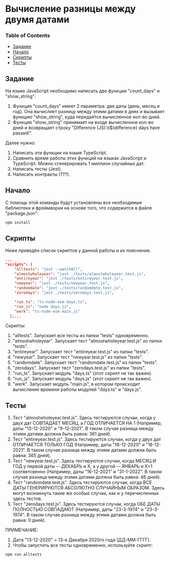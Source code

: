 # Вычисление разницы между двумя датами

### Table of Contents

- [Задание](#Задание)
- [Начало](#Начало)
- [Скрипты](#Скрипты)
- [Тесты](#Тесты)

## Задание

На языке JavaScript необходимо написать две функции "count_days" и "show_string":
1. Функция "count_days" имеет 2 параметра: две даты (день, месяц и год). Она вычисляет разницу между этими датами в днях и вызывает функцию "show_string", куда передаётся вычисленное кол-во дней.
2. Функция "show_string" принимает на входе вычисленное кол-во дней и возвращает строку "Difference (JS):\t${difference} days have passed!".

Далее нужно:
1. Написать эти функции на языке TypeScript.
2. Сравнить время работы этих функций на языках JavaScript и TypeScript. Можно сгенерировать 1 миллион случайных дат.
3. Написать тесты (Jest).
4. Написать контракты (???).

## Начало

С помощь этой команды будут установлены все необходимые библиотеки и фреймворки на основе того, что содержится в файле "package.json":

```npm
npm install
```

## Скрипты

Ниже приведён список скриптов у данной работы и их пояснение.

```json
...
"scripts": {
    "alltests": "jest --watchAll",
    "almostwholeyear": "jest ./tests/almostwholeyear.test.js",
    "entireyear": "jest ./tests/entireyear.test.js",
    "newyear": "jest ./tests/newyear.test.js",
    "randomdate": "jest ./tests/randomdate.test.js",
    "zerodays": "jest ./tests/zerodays.test.js",

    "run_ts": "ts-node-esm days.ts",
    "run_js": "node days.js",
    "werk": "ts-node-esm main.js"
  },...
```

Скрипты:
1. "alltests". Запускает все тесты из папки "tests" одновременно.
2. "almostwholeyear". Запускает тест "almostwholeyear.test.js" из папки "tests".
3. "entireyear". Запускает тест "entireyear.test.js" из папки "tests".
4. "newyear". Запускает тест "newyear.test.js" из папки "tests".
5. "randomdate". Запускает тест "randomdate.test.js" из папки "tests".
6. "zerodays". Запускает тест "zerodays.test.js" из папки "tests".
7. "run_ts". Запускает модуль "days.ts" (этот скрипт не так важен).
8. "run_js". Запускает модуль "days.js" (этот скрипт не так важен).
9. "werk". Запускает модуль "main.js", в котором происходит вычисление времени работы модулей "days.ts" и "days.js".


## Тесты

1. Тест "almostwholeyear.test.js". Здесь тестируются случаи, когда у двух дат СОВПАДАЕТ МЕСЯЦ, а ГОД ОТЛИЧАЕТСЯ НА 1 (Например, даты "13-12-2020" и "9-12-2021". В таком случае разница между этими датами должна быть равна: 361 дней).
2. Тест "entireyear.test.js". Здесь тестируются случаи, когда у двух дат ОТЛИЧАЕТСЯ ТОЛЬКО ГОД (Например, даты "18-12-2020" и "18-12-2021". В таком случае разница между этими датами должна быть равна: 365 дней). 
3. Тест "newyear.test.js". Здесь тестируются случаи, когда МЕСЯЦ И ГОД у первой даты -- ДЕКАБРЬ и X, а у другой -- ЯНВАРЬ и X+1 соответсвенно (Например, даты "16-12-2021" и "31-1-2022". В таком случае разница между этими датами должна быть равна: 46 дней). 
4. Тест "randomdate.test.js". Здесь тестируются случаи, когда ВСЕ ДАТЫ ГЕНЕРИРУЮТСЯ АБСОЛЮТНО СЛУЧАЙНЫМ ОБРАЗОМ. Здесь могут возникнуть такие же особые случаи, как и у перечисленных здесь тестов.
5. Тест "zerodays.test.js". Здесь тестируются случаи, когда ОБЕ ДАТЫ ПОЛНОСТЬЮ СОВПАДАЮТ (Например, даты "23-3-1974" и "23-3-1974". В таком случае разница между этими датами должна быть равна: 0 дней).

ПРИМЕЧАНИЕ:
1. Дата "13-12-2020" = 13-е Декабря 2020го года (ДД-ММ-ГГГГ).
2. Чтобы запустить все тесты одновременно, используйте скрипт:
```npm
npm run alltests
```
